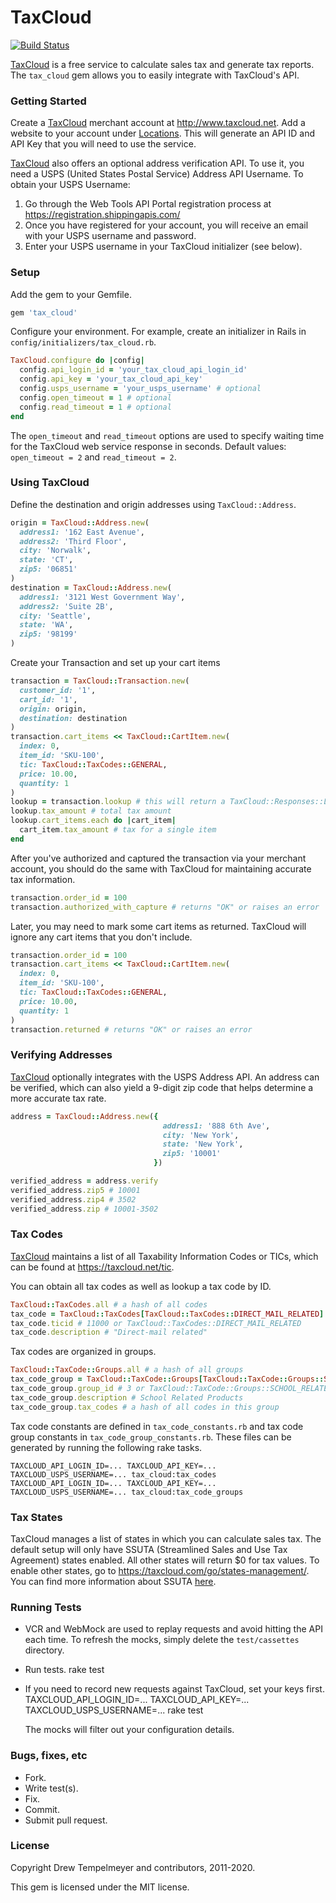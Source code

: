 # TaxCloud

[<img src="https://travis-ci.org/txcrb/tax_cloud.svg?branch=master" alt="Build
Status" />](https://travis-ci.org/txcrb/tax_cloud)

[TaxCloud](http://www.taxcloud.com) is a free service to calculate sales tax
and generate tax reports. The `tax_cloud` gem allows you to easily integrate
with TaxCloud's API.

### Getting Started
Create a [TaxCloud](http://www.taxcloud.com) merchant account at
http://www.taxcloud.net. Add a website to your account under
[Locations](https://taxcloud.net/account/locations). This will generate an API
ID and API Key that you will need to use the service.

[TaxCloud](http://www.taxcloud.com) also offers an optional address
verification API. To use it, you need a USPS (United States Postal Service)
Address API Username. To obtain your USPS Username:
1.  Go through the Web Tools API Portal registration process at
    https://registration.shippingapis.com/
2.  Once you have registered for your account, you will receive an email with
    your USPS username and password.
3.  Enter your USPS username in your TaxCloud initializer (see below).


### Setup
Add the gem to your Gemfile.

```ruby
gem 'tax_cloud'
```

Configure your environment. For example, create an initializer in Rails in
`config/initializers/tax_cloud.rb`.

```ruby
TaxCloud.configure do |config|
  config.api_login_id = 'your_tax_cloud_api_login_id'
  config.api_key = 'your_tax_cloud_api_key'
  config.usps_username = 'your_usps_username' # optional
  config.open_timeout = 1 # optional
  config.read_timeout = 1 # optional
end
```

The `open_timeout` and `read_timeout` options are used to specify waiting time
for the TaxCloud web service response in seconds. Default values:
`open_timeout = 2` and `read_timeout = 2`.

### Using TaxCloud
Define the destination and origin addresses using `TaxCloud::Address`.

```ruby
origin = TaxCloud::Address.new(
  address1: '162 East Avenue',
  address2: 'Third Floor',
  city: 'Norwalk',
  state: 'CT',
  zip5: '06851'
)
destination = TaxCloud::Address.new(
  address1: '3121 West Government Way',
  address2: 'Suite 2B',
  city: 'Seattle',
  state: 'WA',
  zip5: '98199'
)
```

Create your Transaction and set up your cart items

```ruby
transaction = TaxCloud::Transaction.new(
  customer_id: '1',
  cart_id: '1',
  origin: origin,
  destination: destination
)
transaction.cart_items << TaxCloud::CartItem.new(
  index: 0,
  item_id: 'SKU-100',
  tic: TaxCloud::TaxCodes::GENERAL,
  price: 10.00,
  quantity: 1
)
lookup = transaction.lookup # this will return a TaxCloud::Responses::Lookup instance
lookup.tax_amount # total tax amount
lookup.cart_items.each do |cart_item|
  cart_item.tax_amount # tax for a single item
end
```

After you've authorized and captured the transaction via your merchant
account, you should do the same with TaxCloud for maintaining accurate tax
information.

```ruby
transaction.order_id = 100
transaction.authorized_with_capture # returns "OK" or raises an error
```

Later, you may need to mark some cart items as returned. TaxCloud will ignore
any cart items that you don't include.

```ruby
transaction.order_id = 100
transaction.cart_items << TaxCloud::CartItem.new(
  index: 0,
  item_id: 'SKU-100',
  tic: TaxCloud::TaxCodes::GENERAL,
  price: 10.00,
  quantity: 1
)
transaction.returned # returns "OK" or raises an error
```

### Verifying Addresses

[TaxCloud](http://www.taxcloud.com) optionally integrates with the USPS
Address API. An address can be verified, which can also yield a 9-digit zip
code that helps determine a more accurate tax rate.

```ruby
address = TaxCloud::Address.new({
                                  address1: '888 6th Ave',
                                  city: 'New York',
                                  state: 'New York',
                                  zip5: '10001'
                                })

verified_address = address.verify
verified_address.zip5 # 10001
verified_address.zip4 # 3502
verified_address.zip # 10001-3502
```

### Tax Codes
[TaxCloud](http://www.taxcloud.com) maintains a list of all Taxability
Information Codes or TICs, which can be found at https://taxcloud.net/tic.

You can obtain all tax codes as well as lookup a tax code by ID.

```ruby
TaxCloud::TaxCodes.all # a hash of all codes
tax_code = TaxCloud::TaxCodes[TaxCloud::TaxCodes::DIRECT_MAIL_RELATED]
tax_code.ticid # 11000 or TaxCloud::TaxCodes::DIRECT_MAIL_RELATED
tax_code.description # "Direct-mail related"
```

Tax codes are organized in groups.

```ruby
TaxCloud::TaxCode::Groups.all # a hash of all groups
tax_code_group = TaxCloud::TaxCode::Groups[TaxCloud::TaxCode::Groups::SCHOOL_RELATED_PRODUCTS]
tax_code_group.group_id # 3 or TaxCloud::TaxCode::Groups::SCHOOL_RELATED_PRODUCTS
tax_code_group.description # School Related Products
tax_code_group.tax_codes # a hash of all codes in this group
```

Tax code constants are defined in `tax_code_constants.rb` and tax code group
constants in `tax_code_group_constants.rb`. These files can be generated by
running the following rake tasks.

```
TAXCLOUD_API_LOGIN_ID=... TAXCLOUD_API_KEY=... TAXCLOUD_USPS_USERNAME=... tax_cloud:tax_codes
TAXCLOUD_API_LOGIN_ID=... TAXCLOUD_API_KEY=... TAXCLOUD_USPS_USERNAME=... tax_cloud:tax_code_groups
```

### Tax States
TaxCloud manages a list of states in which you can calculate sales tax. The
default setup will only have SSUTA (Streamlined Sales and Use Tax Agreement)
states enabled. All other states will return $0 for tax values. To enable
other states, go to https://taxcloud.com/go/states-management/. You can find
more information about SSUTA
[here](http://www.streamlinedsalestax.org/index.php?page=About-Us).

### Running Tests
*   VCR and WebMock are used to replay requests and avoid hitting the API each
    time. To refresh the mocks, simply delete the `test/cassettes` directory.
*   Run tests.
        rake test

*   If you need to record new requests against TaxCloud, set your keys first.
        TAXCLOUD_API_LOGIN_ID=... TAXCLOUD_API_KEY=... TAXCLOUD_USPS_USERNAME=... rake test

    The mocks will filter out your configuration details.


### Bugs, fixes, etc
*   Fork.
*   Write test(s).
*   Fix.
*   Commit.
*   Submit pull request.


### License

Copyright Drew Tempelmeyer and contributors, 2011-2020.

This gem is licensed under the MIT license.
